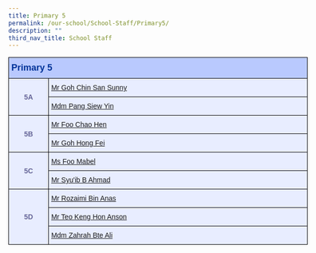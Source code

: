 ```yaml
---
title: Primary 5
permalink: /our-school/School-Staff/Primary5/
description: ""
third_nav_title: School Staff
---
```

<table class="tg" style="undefined;table-layout: fixed; width: 600px">
<colgroup>
<col style="width: 80px">
<col style="width: 520px">
</colgroup>
<thead>
  <tr>
    <th class="tg-s25z" colspan="2">Primary 5</th>
  </tr>
</thead>
<tbody>
  <tr>
    <td class="tg-18eh" rowspan="2">5A</td>
    <td class="tg-73oq"><a href="mailto:goh_chin_san_sunny@moe.edu.sg">Mr Goh Chin San Sunny</a></td></tr>
  <tr>
    <td class="tg-73oq"><a href="mailto:pang_siew_yin@schools.gov.sg">Mdm Pang Siew Yin</a></td></tr>
  <tr>
    <td class="tg-18eh" rowspan="2">5B</td>
    <td class="tg-73oq"><a href="mailto:foo_chao_hen@schools.gov.sg">Mr Foo Chao Hen</a></td></tr>
  <tr>
    <td class="tg-73oq"><a href="mailto:goh_hong_fei@schools.gov.sg">Mr Goh Hong Fei</a></td></tr>
  <tr>
    <td class="tg-18eh" rowspan="2">5C</td>
    <td class="tg-73oq"><a href="mailto:foo_mabel@schools.gov.sg">Ms Foo Mabel</a></td></tr>
  <tr>
    <td class="tg-73oq"><a href="mailto:syuib_ahmad@schools.gov.sg">Mr Syu'ib B Ahmad</a></td></tr>
  <tr>
    <td class="tg-18eh" rowspan="3">5D</td>
    <td class="tg-73oq"><a href="mailto:rozaimi_b_anas@moe.edu.sg">Mr Rozaimi Bin Anas</a></td></tr>
  <tr>
    <td class="tg-73oq"><a href="mailto:teo_keng_hon@schools.gov.sg">Mr Teo Keng Hon Anson</a></td></tr>
  <tr>
    <td class="tg-73oq"><a href="mailto:zahrah_ali@moe.edu.sg">Mdm Zahrah Bte Ali</a></td></tr>
</tbody>
</table>
<style type="text/css">
.tg  {border-collapse:collapse;border-color:#aabcfe;border-spacing:0;}
.tg td{background-color:#e8edff;border-color:#aabcfe;border-style:solid;border-width:1px;color:#669;
  font-family:Arial, sans-serif;font-size:14px;overflow:hidden;padding:10px 5px;word-break:normal;}
.tg th{background-color:#b9c9fe;border-color:#aabcfe;border-style:solid;border-width:1px;color:#039;
  font-family:Arial, sans-serif;font-size:14px;font-weight:normal;overflow:hidden;padding:10px 5px;word-break:normal;}
.tg .tg-18eh{border-color:#000000;font-weight:bold;text-align:center;vertical-align:middle}
.tg .tg-s25z{border-color:#000000;font-size:18px;font-weight:bold;text-align:left;vertical-align:top}
.tg .tg-73oq{border-color:#000000;text-align:left;vertical-align:top}
</style>
